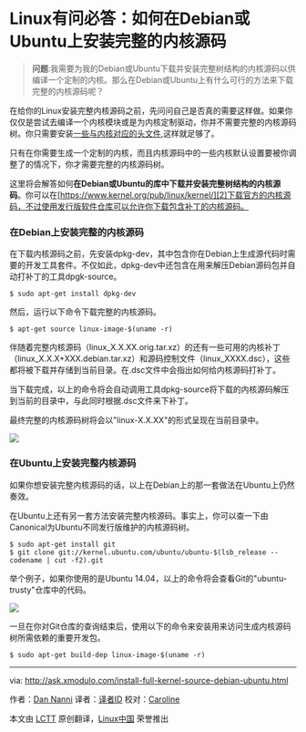 Linux有问必答：如何在Debian或Ubuntu上安装完整的内核源码
================================================================================
> **问题**:我需要为我的Debian或Ubuntu下载并安装完整树结构的内核源码以供编译一个定制的内核。那么在Debian或Ubuntu上有什么可行的方法来下载完整的内核源码呢？

在给你的Linux安装完整内核源码之前，先问问自己是否真的需要这样做。如果你仅仅是尝试去编译一个内核模块或是为内核定制驱动，你并不需要完整的内核源码树。你只需要安装[一些与内核对应的头文件][1],这样就足够了。

只有在你需要生成一个定制的内核，而且内核源码中的一些内核默认设置要被你调整了的情况下，你才需要完整的内核源码树。

这里将会解答如何**在Debian或Ubuntu的库中下载并安装完整树结构的内核源码**。你可以在[https://www.kernel.org/pub/linux/kernel/][2]下载官方的内核源码，不过使用发行版软件仓库可以允许你下载包含补丁的内核源码。

### 在Debian上安装完整的内核源码 ###

在下载内核源码之前，先安装dpkg-dev，其中包含你在Debian上生成源代码时需要的开发工具套件。不仅如此，dpkg-dev中还包含在用来解压Debian源码包并自动打补丁的工具dpgk-source。

    $ sudo apt-get install dpkg-dev 

然后，运行以下命令下载完整的内核源码。

    $ apt-get source linux-image-$(uname -r) 

伴随着完整内核源码（linux_X.X.XX.orig.tar.xz）的还有一些可用的内核补丁（linux_X.X.X+XXX.debian.tar.xz）和源码控制文件（linux_XXXX.dsc），这些都将被下载并存储到当前目录。在.dsc文件中会指出如何给内核源码打补丁。

当下载完成，以上的命令将会自动调用工具dpkg-source将下载的内核源码解压到当前的目录中，与此同时根据.dsc文件来下补丁。

最终完整的内核源码树将会以"linux-X.X.XX"的形式呈现在当前目录中。

![](https://farm9.staticflickr.com/8676/16341110300_b4f059eeb0_b.jpg)

### 在Ubuntu上安装完整内核源码 ###

如果你想安装完整内核源码的话，以上在Debian上的那一套做法在Ubuntu上仍然奏效。

在Ubuntu上还有另一套方法安装完整内核源码。事实上，你可以查一下由Canonical为Ubuntu不同发行版维护的内核源码树。

    $ sudo apt-get install git
    $ git clone git://kernel.ubuntu.com/ubuntu/ubuntu-$(lsb_release --codename | cut -f2).git

举个例子，如果你使用的是Ubuntu 14.04，以上的命令将会查看Git的"ubuntu-trusty"仓库中的代码。

![](https://farm9.staticflickr.com/8642/16526856391_de636ff9b8_c.jpg)

一旦在你对Git仓库的查询结束后，使用以下的命令来安装用来访问生成内核源码树所需依赖的重要开发包。

    $ sudo apt-get build-dep linux-image-$(uname -r) 

--------------------------------------------------------------------------------

via: http://ask.xmodulo.com/install-full-kernel-source-debian-ubuntu.html

作者：[Dan Nanni][a]
译者：[译者ID](https://github.com/译者ID)
校对：[Caroline](https://github.com/carolinewuyan)

本文由 [LCTT](https://github.com/LCTT/TranslateProject) 原创翻译，[Linux中国](http://linux.cn/) 荣誉推出

[a]:http://ask.xmodulo.com/author/nanni
[1]:http://ask.xmodulo.com/install-kernel-headers-linux.html
[2]:https://www.kernel.org/pub/linux/kernel/
